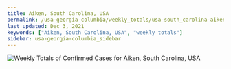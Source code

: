```yaml
---
title: Aiken, South Carolina, USA
permalink: /usa-georgia-columbia/weekly_totals/usa-south_carolina-aiken-weekly_totals.html
last_updated: Dec 3, 2021
keywords: ["Aiken, South Carolina, USA", "weekly totals"]
sidebar: usa-georgia-columbia_sidebar
---
```


![Weekly Totals of Confirmed Cases for Aiken, South Carolina, USA](/covid_tracker/images/graphs/usa-south_carolina-aiken-weekly_totals_graph.png)
